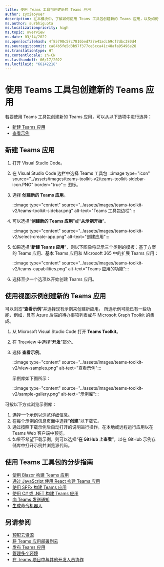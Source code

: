 ```yaml
---
title: 使用 Teams 工具包创建新的 Teams 应用
author: zyxiaoyuer
description: 在本模块中，了解如何使用 Teams 工具包创建新的 Teams 应用，以及如何使用视图示例创建新的 Teams 应用
ms.author: surbhigupta
ms.localizationpriority: high
ms.topic: overview
ms.date: 03/14/2022
ms.openlocfilehash: 4f85798c57c7816bed727e41adc69cf7dbc380d4
ms.sourcegitcommit: ca84b5fe5d3b97f377ce5cca41c48afa95496e28
ms.translationtype: HT
ms.contentlocale: zh-CN
ms.lasthandoff: 06/17/2022
ms.locfileid: "66142218"
---
```

# <a name="create-a-new-teams-app-using-teams-toolkit"></a>使用 Teams 工具包创建新的 Teams 应用

若要使用 Teams 工具包创建新的 Teams 应用，可以从以下选项中进行选择：

* [新建 Teams 应用](create-new-project.md#create-a-new-teams-app)
* [查看示例](create-new-project.md#create-a-new-teams-app-using-view-samples)

## <a name="create-a-new-teams-app"></a>新建 Teams 应用

1. 打开 Visual Studio Code。
1. 在 Visual Studio Code 边栏中选择 Teams 工具包 :::image type="icon" source="../assets/images/teams-toolkit-v2/teams-toolkit-sidebar-icon.PNG" border="true"::: 图标。
1. 选择 **创建新的 Teams 应用**。

   :::image type="content" source="../assets/images/teams-toolkit-v2/teams-toolkit-sidebar.png" alt-text="Teams 工具包边栏":::

1. 可以选择“**创建新的 Teams 应用**”或“**从示例开始**”。

   :::image type="content" source="../assets/images/teams-toolkit-v2/select-create-app.png" alt-text="创建应用":::

1. 如果选择“**新建 Teams 应用**”，则以下图像将显示三个类别的模板：基于方案的 Teams 应用、基本 Teams 应用和 Microsoft 365 中的扩展 Teams 应用：

   :::image type="content" source="../assets/images/teams-toolkit-v2/teams-capabilities.png" alt-text="Teams 应用的功能":::

1. 选择至少一个选项以开始创建 Teams 应用。

## <a name="create-a-new-teams-app-using-view-samples"></a>使用视图示例创建新的 Teams 应用

可以浏览“**查看示例**”并选择现有示例来创建新应用。 所选示例可能已有一些功能，例如，具有 Azure 后端的待办事项列表或与 Microsoft Graph Toolkit 的集成。

 1. 从 Microsoft Visual Studio Code 打开 **Teams Toolkit**。
 1. 在 Treeview 中选择“**开发**”部分。
 1. 选择 **查看示例**。 

    :::image type="content" source="../assets/images/teams-toolkit-v2/view-samples.png" alt-text="查看示例":::

    示例库如下图所示：

    :::image type="content" source="../assets/images/teams-toolkit-v2/sample-gallery.png" alt-text="示例库":::

  可按以下方式浏览示例库：

  1. 选择一个示例以浏览详细信息。
  1. 在每个示例的信息页面中选择“**创建**”以下载它。 
  1. 通过按照下载示例后自动打开的说明进行操作，在本地或远程运行应用以在 Teams Web 客户端中预览。
  1. 如果不希望下载示例，则可以选择“**在 GitHub 上查看**”，以在 GitHub 示例存储库中打开示例并浏览源代码。

## <a name="step-by-step-guides-using-teams-toolkit"></a>使用 Teams 工具包的分步指南

* [使用 Blazor 构建 Teams 应用](../sbs-gs-blazorupdate.yml)
* [通过 JavaScript 使用 React 构建 Teams 应用](../sbs-gs-javascript.yml)
* [使用 SPFx 构建 Teams 应用](../sbs-gs-spfx.yml)
* [使用 C# 或 .NET 构建 Teams 应用](../sbs-gs-csharp.yml)
* [向 Teams 发送通知](../sbs-gs-notificationbot.yml)
* [生成命令机器人](../sbs-gs-commandbot.yml)

## <a name="see-also"></a>另请参阅

* [预配云资源](provision.md)
* [将 Teams 应用部署到云](deploy.md)
* [发布 Teams 应用](../concepts/deploy-and-publish/appsource/publish.md)
* [管理多个环境](TeamsFx-multi-env.md)
* [在 Teams 项目中与其他开发人员协作](TeamsFx-collaboration.md)
